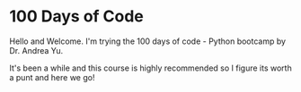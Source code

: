 # 100 Days of Code
 
Hello and Welcome. I'm trying the 100 days of code - Python bootcamp by Dr. Andrea Yu.

It's been a while and this course is highly recommended so I figure its worth a punt and here we go!
